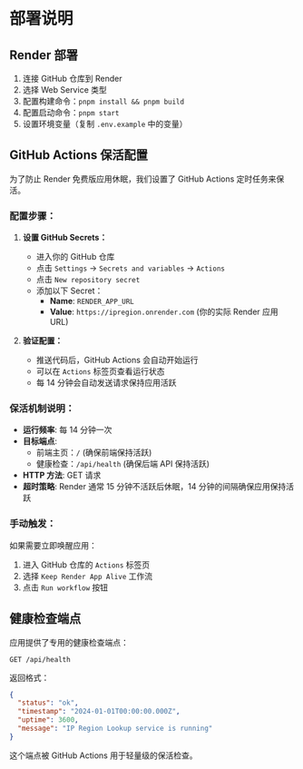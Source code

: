# 部署说明

## Render 部署

1. 连接 GitHub 仓库到 Render
2. 选择 Web Service 类型
3. 配置构建命令：`pnpm install && pnpm build`
4. 配置启动命令：`pnpm start`
5. 设置环境变量（复制 `.env.example` 中的变量）

## GitHub Actions 保活配置

为了防止 Render 免费版应用休眠，我们设置了 GitHub Actions 定时任务来保活。

### 配置步骤：

1. **设置 GitHub Secrets：**
   - 进入你的 GitHub 仓库
   - 点击 `Settings` → `Secrets and variables` → `Actions`
   - 点击 `New repository secret`
   - 添加以下 Secret：
     - **Name**: `RENDER_APP_URL`
     - **Value**: `https://ipregion.onrender.com` (你的实际 Render 应用 URL)

2. **验证配置：**
   - 推送代码后，GitHub Actions 会自动开始运行
   - 可以在 `Actions` 标签页查看运行状态
   - 每 14 分钟会自动发送请求保持应用活跃

### 保活机制说明：

- **运行频率**: 每 14 分钟一次
- **目标端点**: 
  - 前端主页：`/` (确保前端保持活跃)
  - 健康检查：`/api/health` (确保后端 API 保持活跃)
- **HTTP 方法**: GET 请求
- **超时策略**: Render 通常 15 分钟不活跃后休眠，14 分钟的间隔确保应用保持活跃

### 手动触发：

如果需要立即唤醒应用：
1. 进入 GitHub 仓库的 `Actions` 标签页
2. 选择 `Keep Render App Alive` 工作流
3. 点击 `Run workflow` 按钮

## 健康检查端点

应用提供了专用的健康检查端点：

```
GET /api/health
```

返回格式：
```json
{
  "status": "ok",
  "timestamp": "2024-01-01T00:00:00.000Z",
  "uptime": 3600,
  "message": "IP Region Lookup service is running"
}
```

这个端点被 GitHub Actions 用于轻量级的保活检查。 